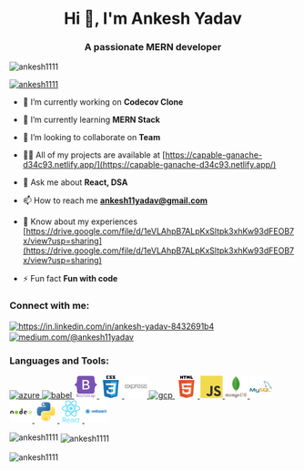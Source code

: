  <h1 align="center">Hi 👋, I'm Ankesh Yadav</h1>
<h3 align="center">A passionate MERN developer</h3>

<p align="left"> <img src="https://komarev.com/ghpvc/?username=ankesh1111&label=Profile%20views&color=0e75b6&style=flat" alt="ankesh1111" /> </p>

<p align="left"> <a href="https://github.com/ryo-ma/github-profile-trophy"><img src="https://github-profile-trophy.vercel.app/?username=ankesh1111" alt="ankesh1111" /></a> </p>

- 🔭 I’m currently working on **Codecov Clone**

- 🌱 I’m currently learning **MERN Stack**

- 👯 I’m looking to collaborate on **Team**

- 👨‍💻 All of my projects are available at [https://capable-ganache-d34c93.netlify.app/](https://capable-ganache-d34c93.netlify.app/)

- 💬 Ask me about **React, DSA**

- 📫 How to reach me **ankesh11yadav@gmail.com**

- 📄 Know about my experiences [https://drive.google.com/file/d/1eVLAhpB7ALpKxSltpk3xhKw93dFEOB7x/view?usp=sharing](https://drive.google.com/file/d/1eVLAhpB7ALpKxSltpk3xhKw93dFEOB7x/view?usp=sharing)

- ⚡ Fun fact **Fun with code**

<h3 align="left">Connect with me:</h3>
<p align="left">
<a href="https://linkedin.com/in/https://in.linkedin.com/in/ankesh-yadav-8432691b4" target="blank"><img align="center" src="https://raw.githubusercontent.com/rahuldkjain/github-profile-readme-generator/master/src/images/icons/Social/linked-in-alt.svg" alt="https://in.linkedin.com/in/ankesh-yadav-8432691b4" height="30" width="40" /></a>
<a href="https://medium.com/medium.com/@ankesh11yadav" target="blank"><img align="center" src="https://raw.githubusercontent.com/rahuldkjain/github-profile-readme-generator/master/src/images/icons/Social/medium.svg" alt="medium.com/@ankesh11yadav" height="30" width="40" /></a>
</p>

<h3 align="left">Languages and Tools:</h3>
<p align="left"> <a href="https://azure.microsoft.com/en-in/" target="_blank" rel="noreferrer"> <img src="https://www.vectorlogo.zone/logos/microsoft_azure/microsoft_azure-icon.svg" alt="azure" width="40" height="40"/> </a> <a href="https://babeljs.io/" target="_blank" rel="noreferrer"> <img src="https://www.vectorlogo.zone/logos/babeljs/babeljs-icon.svg" alt="babel" width="40" height="40"/> </a> <a href="https://getbootstrap.com" target="_blank" rel="noreferrer"> <img src="https://raw.githubusercontent.com/devicons/devicon/master/icons/bootstrap/bootstrap-plain-wordmark.svg" alt="bootstrap" width="40" height="40"/> </a> <a href="https://www.w3schools.com/css/" target="_blank" rel="noreferrer"> <img src="https://raw.githubusercontent.com/devicons/devicon/master/icons/css3/css3-original-wordmark.svg" alt="css3" width="40" height="40"/> </a> <a href="https://expressjs.com" target="_blank" rel="noreferrer"> <img src="https://raw.githubusercontent.com/devicons/devicon/master/icons/express/express-original-wordmark.svg" alt="express" width="40" height="40"/> </a> <a href="https://cloud.google.com" target="_blank" rel="noreferrer"> <img src="https://www.vectorlogo.zone/logos/google_cloud/google_cloud-icon.svg" alt="gcp" width="40" height="40"/> </a> <a href="https://www.w3.org/html/" target="_blank" rel="noreferrer"> <img src="https://raw.githubusercontent.com/devicons/devicon/master/icons/html5/html5-original-wordmark.svg" alt="html5" width="40" height="40"/> </a> <a href="https://developer.mozilla.org/en-US/docs/Web/JavaScript" target="_blank" rel="noreferrer"> <img src="https://raw.githubusercontent.com/devicons/devicon/master/icons/javascript/javascript-original.svg" alt="javascript" width="40" height="40"/> </a> <a href="https://www.mongodb.com/" target="_blank" rel="noreferrer"> <img src="https://raw.githubusercontent.com/devicons/devicon/master/icons/mongodb/mongodb-original-wordmark.svg" alt="mongodb" width="40" height="40"/> </a> <a href="https://www.mysql.com/" target="_blank" rel="noreferrer"> <img src="https://raw.githubusercontent.com/devicons/devicon/master/icons/mysql/mysql-original-wordmark.svg" alt="mysql" width="40" height="40"/> </a> <a href="https://nodejs.org" target="_blank" rel="noreferrer"> <img src="https://raw.githubusercontent.com/devicons/devicon/master/icons/nodejs/nodejs-original-wordmark.svg" alt="nodejs" width="40" height="40"/> </a> <a href="https://www.python.org" target="_blank" rel="noreferrer"> <img src="https://raw.githubusercontent.com/devicons/devicon/master/icons/python/python-original.svg" alt="python" width="40" height="40"/> </a> <a href="https://reactjs.org/" target="_blank" rel="noreferrer"> <img src="https://raw.githubusercontent.com/devicons/devicon/master/icons/react/react-original-wordmark.svg" alt="react" width="40" height="40"/> </a> <a href="https://webpack.js.org" target="_blank" rel="noreferrer"> <img src="https://raw.githubusercontent.com/devicons/devicon/d00d0969292a6569d45b06d3f350f463a0107b0d/icons/webpack/webpack-original-wordmark.svg" alt="webpack" width="40" height="40"/> </a> </p>

<p><img align="left" src="https://github-readme-stats.vercel.app/api/top-langs?username=ankesh1111&show_icons=true&locale=en&layout=compact" alt="ankesh1111" /></p>

<p>&nbsp;<img align="center" src="https://github-readme-stats.vercel.app/api?username=ankesh1111&show_icons=true&locale=en" alt="ankesh1111" /></p>

<p><img align="center" src="https://github-readme-streak-stats.herokuapp.com/?user=ankesh1111&" alt="ankesh1111" /></p>
